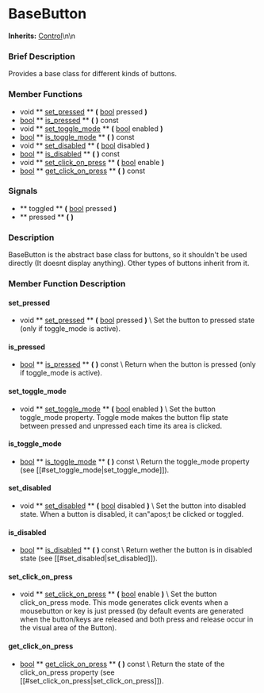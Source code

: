 #  BaseButton  
**Inherits:** [Control](class_control)\\n\\n
###  Brief Description  
Provides a base class for different kinds of buttons.

###  Member Functions 
  * void  ** [set_pressed](#set_pressed) **  **(** [bool](class_bool) pressed  **)**
  * [bool](class_bool)  ** [is_pressed](#is_pressed) **  **(** **)** const
  * void  ** [set_toggle_mode](#set_toggle_mode) **  **(** [bool](class_bool) enabled  **)**
  * [bool](class_bool)  ** [is_toggle_mode](#is_toggle_mode) **  **(** **)** const
  * void  ** [set_disabled](#set_disabled) **  **(** [bool](class_bool) disabled  **)**
  * [bool](class_bool)  ** [is_disabled](#is_disabled) **  **(** **)** const
  * void  ** [set_click_on_press](#set_click_on_press) **  **(** [bool](class_bool) enable  **)**
  * [bool](class_bool)  ** [get_click_on_press](#get_click_on_press) **  **(** **)** const

###  Signals  
  *  ** toggled **  **(** [bool](class_bool) pressed  **)**
  *  ** pressed **  **(** **)**

###  Description  
BaseButton is the abstract base class for buttons, so it shouldn't be used directly (It doesnt display anything). Other types of buttons inherit from it.

###  Member Function Description  
#### <a name="set_pressed">set_pressed</a>
  * void  ** [set_pressed](#set_pressed) **  **(** [bool](class_bool) pressed  **)**
\\
Set the button to pressed state (only if toggle_mode is active).
#### <a name="is_pressed">is_pressed</a>
  * [bool](class_bool)  ** [is_pressed](#is_pressed) **  **(** **)** const
\\
Return when the button is pressed (only if toggle_mode is active).
#### <a name="set_toggle_mode">set_toggle_mode</a>
  * void  ** [set_toggle_mode](#set_toggle_mode) **  **(** [bool](class_bool) enabled  **)**
\\
Set the button toggle_mode property. Toggle mode makes the button flip state between pressed and unpressed each time its area is clicked.
#### <a name="is_toggle_mode">is_toggle_mode</a>
  * [bool](class_bool)  ** [is_toggle_mode](#is_toggle_mode) **  **(** **)** const
\\
Return the toggle_mode property (see [[#set_toggle_mode|set_toggle_mode]]).
#### <a name="set_disabled">set_disabled</a>
  * void  ** [set_disabled](#set_disabled) **  **(** [bool](class_bool) disabled  **)**
\\
Set the button into disabled state. When a button is disabled, it can"apos;t be clicked or toggled.
#### <a name="is_disabled">is_disabled</a>
  * [bool](class_bool)  ** [is_disabled](#is_disabled) **  **(** **)** const
\\
Return wether the button is in disabled state (see [[#set_disabled|set_disabled]]).
#### <a name="set_click_on_press">set_click_on_press</a>
  * void  ** [set_click_on_press](#set_click_on_press) **  **(** [bool](class_bool) enable  **)**
\\
Set the button click_on_press mode. This mode generates click events when a mousebutton or key is just pressed (by default events are generated when the button/keys are released and both press and release occur in the visual area of the Button).
#### <a name="get_click_on_press">get_click_on_press</a>
  * [bool](class_bool)  ** [get_click_on_press](#get_click_on_press) **  **(** **)** const
\\
Return the state of the click_on_press property (see [[#set_click_on_press|set_click_on_press]]).
